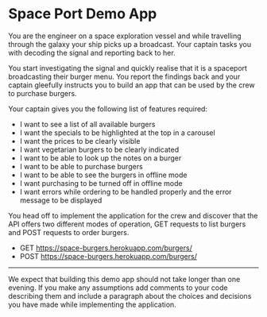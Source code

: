 Space Port Demo App
===================

You are the engineer on a space exploration vessel and while
travelling through the galaxy your ship picks up a broadcast. Your
captain tasks you with decoding the signal and reporting back to her.

You start investigating the signal and quickly realise that it is a
spaceport broadcasting their burger menu. You report the findings back
and your captain gleefully instructs you to build an app that can be
used by the crew to purchase burgers.

Your captain gives you the following list of features required:

* I want to see a list of all available burgers
* I want the specials to be highlighted at the top in a carousel
* I want the prices to be clearly visible
* I want vegetarian burgers to be clearly indicated
* I want to be able to look up the notes on a burger
* I want to be able to purchase burgers
* I want to be able to see the burgers in offline mode
* I want purchasing to be turned off in offline mode
* I want errors while ordering to be handled properly and the error
  message to be displayed


You head off to implement the application for the crew and discover
that the API offers two different modes of operation, GET requests to
list burgers and POST requests to order burgers.

* GET https://space-burgers.herokuapp.com/burgers/
* POST https://space-burgers.herokuapp.com/burgers/ 


----

We expect that building this demo app should not take longer than one evening.
If you make any assumptions add comments to your code describing them
and include a paragraph about the choices and decisions you have made
while implementing the application. 


